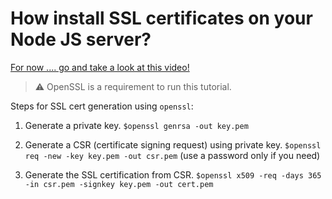 # How install SSL certificates on your Node JS server?

[For now .... go and take a look at this video!](https://www.youtube.com/watch?v=USrMdBF0zcg)

> ⚠️ OpenSSL is a requirement to run this tutorial.

Steps for SSL cert generation using `openssl`:

1. Generate a private key. `$openssl genrsa -out key.pem`

2. Generate a CSR (certificate signing request) using private key. `$openssl req -new -key key.pem -out csr.pem` (use a password only if you need)

3. Generate the SSL certification from CSR. `$openssl x509 -req -days 365 -in csr.pem -signkey key.pem -out cert.pem`